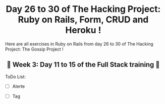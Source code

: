 <h1 align="center">Day 26 to 30 of The Hacking Project: Ruby on Rails, Form, CRUD and Heroku !</h1>

Here are all exercises in Ruby on Rails from day 26 to 30 of The Hacking Project: The Gossip Project !

<h2 align="center">🎉 Week 3: Day 11 to 15 of the Full Stack training 🎉</h2>

ToDo List:

- [ ] Alerte
- [ ] Tag

